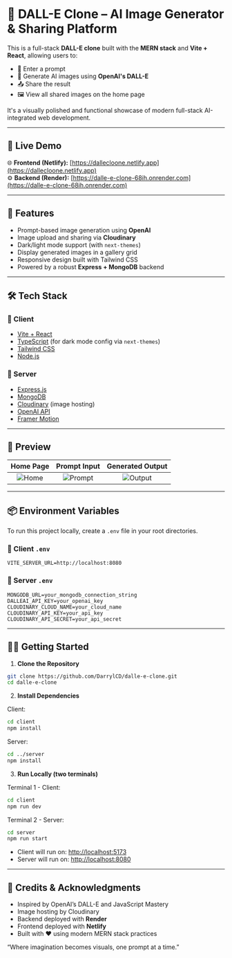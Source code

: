 # 🎨 DALL-E Clone – AI Image Generator & Sharing Platform

This is a full-stack **DALL-E clone** built with the **MERN stack** and **Vite + React**, allowing users to:

- 🧠 Enter a prompt  
- 🤖 Generate AI images using **OpenAI's DALL-E**  
- 📤 Share the result  
- 🖼️ View all shared images on the home page  

It's a visually polished and functional showcase of modern full-stack AI-integrated web development.

---

## 🚀 Live Demo

🌐 **Frontend (Netlify):** [https://dallecloone.netlify.app](https://dallecloone.netlify.app)  
⚙️ **Backend (Render):** [https://dalle-e-clone-68ih.onrender.com](https://dalle-e-clone-68ih.onrender.com)

---

## 🚀 Features

- Prompt-based image generation using **OpenAI**  
- Image upload and sharing via **Cloudinary**  
- Dark/light mode support (with `next-themes`)  
- Display generated images in a gallery grid  
- Responsive design built with Tailwind CSS  
- Powered by a robust **Express + MongoDB** backend  

---

## 🛠️ Tech Stack

### 🔹 Client
- [Vite + React](https://vitejs.dev/)  
- [TypeScript](https://www.typescriptlang.org/) (for dark mode config via `next-themes`)  
- [Tailwind CSS](https://tailwindcss.com/)  
- [Node.js](https://nodejs.org/)  

### 🔹 Server
- [Express.js](https://expressjs.com/)  
- [MongoDB](https://www.mongodb.com/)  
- [Cloudinary](https://cloudinary.com/) (image hosting)  
- [OpenAI API](https://openai.com/)  
- [Framer Motion](https://www.framer.com/motion/)  

---

## 📸 Preview

| Home Page | Prompt Input | Generated Output |
|:--:|:--:|:--:|
| ![Home](https://cdn.imgchest.com/files/7bwckdxzpd7.png) | ![Prompt](https://cdn.imgchest.com/files/4nec8mkpq54.png) | ![Output](https://cdn.imgchest.com/files/49zc2bwq3oy.png) |

---

## 📦 Environment Variables

To run this project locally, create a `.env` file in your root directories.

### 🔹 Client `.env`
```env
VITE_SERVER_URL=http://localhost:8080
```

### 🔹 Server `.env`
```env
MONGODB_URL=your_mongodb_connection_string
DALLEAI_API_KEY=your_openai_key
CLOUDINARY_CLOUD_NAME=your_cloud_name
CLOUDINARY_API_KEY=your_api_key
CLOUDINARY_API_SECRET=your_api_secret
```

---

## 🧑‍💻 Getting Started

1. **Clone the Repository**
```bash
git clone https://github.com/DarrylCD/dalle-e-clone.git
cd dalle-e-clone
```

2. **Install Dependencies**

Client:
```bash
cd client
npm install
```

Server:
```bash
cd ../server
npm install
```

3. **Run Locally (two terminals)**

Terminal 1 - Client:
```bash
cd client
npm run dev
```

Terminal 2 - Server:
```bash
cd server
npm run start
```

- Client will run on: [http://localhost:5173](http://localhost:5173)  
- Server will run on: [http://localhost:8080](http://localhost:8080)  

---

## 🧠 Credits & Acknowledgments

- Inspired by OpenAI’s DALL-E and JavaScript Mastery  
- Image hosting by Cloudinary  
- Backend deployed with **Render**  
- Frontend deployed with **Netlify**  
- Built with ❤️ using modern MERN stack practices  

“Where imagination becomes visuals, one prompt at a time.”  